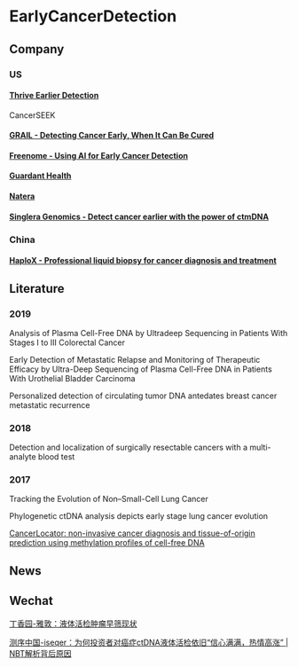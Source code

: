 # EarlyCancerDetection

## Company

### US

#### [Thrive Earlier Detection](https://thrivedetect.com/)
CancerSEEK

#### [GRAIL - Detecting Cancer Early, When It Can Be Cured](https://grail.com/)

#### [Freenome - Using AI for Early Cancer Detection](https://www.freenome.com/)

#### [Guardant Health](https://guardanthealth.com/)

#### [Natera](https://www.natera.com/)

#### [Singlera Genomics - Detect cancer earlier with the power of ctmDNA](https://singleraoncology.com/)


### China

#### [HaploX - Professional liquid biopsy for cancer diagnosis and treatment](https://www.haplox.com/)


## Literature

### 2019

Analysis of Plasma Cell-Free DNA by Ultradeep Sequencing in Patients With Stages I to III Colorectal Cancer  

Early Detection of Metastatic Relapse and Monitoring of Therapeutic Efficacy by Ultra-Deep Sequencing of Plasma Cell-Free DNA in Patients With Urothelial Bladder Carcinoma  

Personalized detection of circulating tumor DNA antedates breast cancer metastatic recurrence  



### 2018

Detection and localization of surgically resectable cancers with a multi-analyte blood test

### 2017

Tracking the Evolution of Non–Small-Cell Lung Cancer  

Phylogenetic ctDNA analysis depicts early stage lung cancer evolution  

[CancerLocator: non-invasive cancer diagnosis and tissue-of-origin prediction using methylation profiles of cell-free DNA](https://genomebiology.biomedcentral.com/articles/10.1186/s13059-017-1191-5)  



## News


## Wechat

[丁香园-雅敦：液体活检肿瘤早筛现状](https://mp.weixin.qq.com/s/KtARYODUocv9tLFKGb7D2w)  

[测序中国-iseqer：为何投资者对癌症ctDNA液体活检依旧“信心满满，热情高涨” | NBT解析背后原因](https://mp.weixin.qq.com/s/XbXB8cpw1uMQMId7uIirfA)
